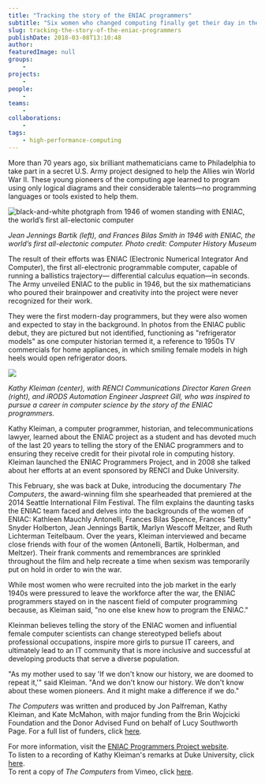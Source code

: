 ```yaml
---
title: "Tracking the story of the ENIAC programmers"
subtitle: "Six women who changed computing finally get their day in the spotlight."
slug: tracking-the-story-of-the-eniac-programmers
publishDate: 2018-03-08T13:10:48
author:
featuredImage: null
groups:
    - 
projects:
    - 
people:
    - 
teams: 
    - 
collaborations:
    - 
tags:
    - high-performance-computing
---
```


More than 70 years ago, six brilliant mathematicians came to Philadelphia to take part in a secret U.S. Army project designed to help the Allies win World War II. These young pioneers of the computing age learned to program using only logical diagrams and their considerable talents—no programming languages or tools existed to help them.

![black-and-white photgraph from 1946 of women standing with ENIAC, the world’s first all-electonic computer](https://renci.org/wp-content/uploads/2018/03/ENIAC.jpg)

_Jean Jennings Bartik (left), and Frances Bilas Smith in 1946 with ENIAC, the world’s first all-electonic computer. Photo credit: Computer History Museum_

The result of their efforts was ENIAC (Electronic Numerical Integrator And Computer), the first all-electronic programmable computer, capable of running a ballistics trajectory— differential calculus equation—in seconds. The Army unveiled ENIAC to the public in 1946, but the six mathematicians who poured their brainpower and creativity into the project were never recognized for their work.

They were the first modern-day programmers, but they were also women and expected to stay in the background. In photos from the ENIAC public debut, they are pictured but not identified, functioning as "refrigerator models" as one computer historian termed it, a reference to 1950s TV commercials for home appliances, in which smiling female models in high heels would open refrigerator doors.

![](https://renci.org/wp-content/uploads/2018/03/IMG_0725-300x225.jpg)

_Kathy Kleiman (center), with RENCI Communications Director Karen Green (right), and iRODS Automation Engineer Jaspreet Gill, who was inspired to pursue a career in computer science by the story of the ENIAC programmers._

Kathy Kleiman, a computer programmer, historian, and telecommunications lawyer,
learned about the ENIAC project as a student and has devoted much of the last 20 years to telling the story of the ENIAC programmers and to ensuring they receive credit for their pivotal role in computing history. Kleiman launched the ENIAC Programmers Project, and in 2008 she talked about her efforts at an event sponsored by RENCI and Duke University.

This February, she was back at Duke, introducing the documentary _The Computers_, the award-winning film she spearheaded that premiered at the 2014 Seattle International Film Festival. The film explains the daunting tasks the ENIAC team faced and delves into the backgrounds of the women of ENIAC: Kathleen Mauchly Antonelli, Frances Bilas Spence, Frances "Betty" Snyder Holberton, Jean Jennings Bartik, Marlyn Wescoff Meltzer, and Ruth Lichterman Teitelbaum. Over the years, Kleiman interviewed and became close friends with four of the women (Antonelli, Bartik, Holberman, and Meltzer). Their frank comments and remembrances are sprinkled throughout the film and help recreate a time when sexism was temporarily put on hold in order to win the war.

While most women who were recruited into the job market in the early 1940s were pressured to leave the workforce after the war, the ENIAC programmers stayed on in the nascent field of computer programming because, as Kleiman said, "no one else knew how to program the ENIAC."

Kleinman believes telling the story of the ENIAC women and influential female computer scientists can change stereotyped beliefs about professional occupations, inspire more girls to pursue IT careers, and ultimately lead to an IT community that is more inclusive and successful at developing products that serve a diverse population.

"As my mother used to say 'If we don't know our history, we are doomed to repeat it,'" said Kleiman. "And we don't know our history. We don't know about these women pioneers. And it might make a difference if we do."

_The Computers_ was written and produced by Jon Palfreman, Kathy Kleiman, and Kate McMahon, with major funding from the Brin Wojcicki Foundation and the Donor Advised Fund on behalf of Lucy Southworth Page. For a full list of funders, click [here](http://eniacprogrammers.org/documentary-info/credits-sponsors/full-funder-credits/)_._

For more information, visit the [ENIAC Programmers Project website](http://eniacprogrammers.org/).  
To listen to a recording of Kathy Kleiman's remarks at Duke University, click [here](https://sites.duke.edu/training/2018/03/05/shaking_up_computer_history_followup/).  
To rent a copy of _The Computers_ from Vimeo, click [here](https://vimeo.com/ondemand/eniac6).

<!-- _-Karen Green_ -->
